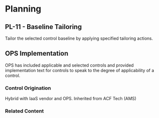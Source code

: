 # Planning
## PL-11 - Baseline Tailoring

Tailor the selected control baseline by applying specified tailoring actions.

## OPS Implementation

OPS has included applicable and selected controls and provided implementation text for controls to speak to the degree of applicability of a control.

### Control Origination

Hybrid with IaaS vendor and OPS. Inherited from ACF Tech (AMS)

### Related Content

